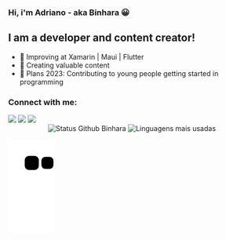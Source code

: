 ### Hi, i'm Adriano - aka Binhara 😀

## I am a developer and content creator!

- 🌱 Improving at Xamarin | Maui | Flutter 
- 👯 Creating valuable content
- 🥅 Plans 2023: Contributing to young people getting started in programming

### Connect with me:

<div>
  <a href="https://www.youtube.com/channel/UCLKnx5qX7XsOUUmPedGtz3Q" target="_blank"><img src="https://img.shields.io/badge/YouTube-FF0000?style=for-the-badge&logo=youtube&logoColor=white" target="_blank"></a>
  <a href="https://instagram.com/binhara" target="_blank"><img src="https://img.shields.io/badge/-Instagram-%23E4405F?style=for-the-badge&logo=instagram&logoColor=white" target="_blank"></a>
  <a href="https://www.linkedin.com/in/adrianodlucca/" target="_blank"><img src="https://img.shields.io/badge/-LinkedIn-%230077B5?style=for-the-badge&logo=linkedin&logoColor=white" target="_blank"></a> 
</div>

<div align="center">
<img width="450em" alt="Status Github Binhara" src="https://github-readme-stats.vercel.app/api?username=AdrianoBinhara&show_icons=true&theme=dracula" />
<img width="380em" alt="Linguagens mais usadas" src="https://github-readme-stats.vercel.app/api/top-langs/?username=AdrianoBinhara&layout=compact&theme=dracula"/>
</div>

![Snake animation](https://github.com/AdrianoBinhara/AdrianoBinhara/blob/output/github-contribution-grid-snake.svg)
